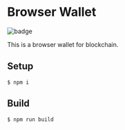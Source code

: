 # Browser Wallet
![badge](https://action-badges.now.sh/NoCtrlZ/browser-extention-wallet?action=test)  

This is a browser wallet for blockchain.
## Setup
```
$ npm i
```
## Build
```
$ npm run build
```
